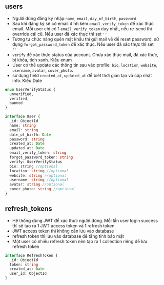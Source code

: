## users

- Người dùng đăng ký nhập `name`, `email`, `day_of_birth`, `password`.
- Sau khi đăng ký sẽ có email đính kèm `email_verify_token` để xác thực email. Mỗi user chỉ có 1 `email_verify_token` duy nhất, nếu re-send thì override cái cũ. Nếu user đã xác thực thì set `''`
- Tương tự chức năng quên mật khẩu thì gửi mail về để reset password, sử dụng `forgot_password_token` để xác thực. Nếu user đã xác thực thì set `''`
- `verify` để xác thực status của account. Chưa xác thực mail, đã xác thực, bị khóa, tích xanh. Kiểu enum
- User có thể update các thông tin sau vào profile: `bio`, `location`, `website`, `username`, `avatar`, `cover_photo`.
- sử dụng field `created_at`, `updated_at` để biết thời gian tạo và cập nhật info. Kiểu Date

```ts
enum UserVerifyStatus {
  unverified,
  verified,
  banned
}

interface User {
  _id: ObjectId
  name: string
  email: string
  date_of_birth: Date
  password: string
  created_at: Date
  updated_at: Date
  email_verify_token: string
  forgot_password_token: string
  verify: UserVerifyStatus
  bio: string //optional
  location: string //optional
  website: string //optional
  username: string //optional
  avatar: string //optional
  cover_photo: string //optional
}
```

## refresh_tokens

- Hệ thống dùng JWT để xác thực người dùng. Mỗi lần user login success thì sẽ tạo ra 1 JWT access token và 1 refresh token.
- JWT access token thì không cần lưu vào database
- refresh token thì lưu vào database để tăng tính bảo mật
- Một user có nhiều refresh token nên tạo ra 1 collection riêng để lưu refresh token

```ts
interface RefreshToken {
  _id: ObjectId
  token: string
  created_at: Date
  user_id: ObjectId
}
```
